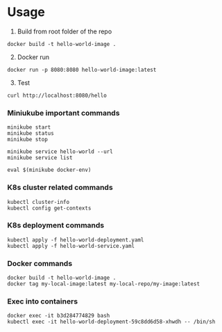 # Usage

1. Build from root folder of the repo
```
docker build -t hello-world-image .
```

2. Docker run
```
docker run -p 8080:8080 hello-world-image:latest
```

3. Test

```
curl http://localhost:8080/hello
```

### Miniukube important commands
```
minikube start
minikube status
minikube stop

minikube service hello-world --url
minikube service list

eval $(minikube docker-env)
```
### K8s cluster related commands
```
kubectl cluster-info
kubectl config get-contexts
```
### K8s deployment commands
```
kubectl apply -f hello-world-deployment.yaml
kubectl apply -f hello-world-service.yaml
```

### Docker commands
```
docker build -t hello-world-image .
docker tag my-local-image:latest my-local-repo/my-image:latest
```
### Exec into containers
```
docker exec -it b3d284774829 bash
kubectl exec -it hello-world-deployment-59c8dd6d58-xhwdh -- /bin/sh
```



